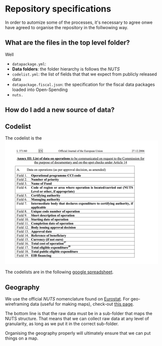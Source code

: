 # Repository specifications

In order to automize some of the processes, it's necessary to agree onwe have agreed to organise the repository in the follwowing way.

## What are the files in the top level folder?

Well

- `datapackage.yml`: 
- __Data folders__: the folder hierarchy is follows the *NUTS* 
- `codelist.yml`: the list of fields that that we expect from publicly released data
- `datapackage.fiscal.json`: the specification for the fiscal data packages loaded into Open-Spending
- `nuts.`

## How do I add a new source of data?



## Codelist

The codelist is the ![Codelist](codelist.png "Required fields")

The codelists are in the following [google spreadsheet](https://docs.google.com/spreadsheets/d/1hvvajnagxtgzZ-I4SWarTCKfzVGko9ylKR_cJxTrgTo/edit?usp=sharing).

## Geography

We use the official *NUTS* nomenclature found on [Eurostat](http://ec.europa.eu/eurostat/portal/page/portal/nuts_nomenclature/introduction). For geo-wireframing data (useful for making maps), check-out [this page](http://ec.europa.eu/eurostat/portal/page/portal/nuts_nomenclature/introduction). 

The bottom line is that the raw data must be in a sub-folder that maps the NUTS structure. That means that we can collect raw data at any level of granularity, as long as we put it in the correct sub-folder. 

Organising the geography properly will ultimately ensure that we can put things on a map.